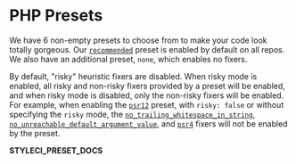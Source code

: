 # PHP Presets

We have 6 non-empty presets to choose from to make your code look totally gorgeous. Our [`recommended`](#recommended) preset is enabled by default on all repos. We also have an additional preset, `none`, which enables no fixers.

By default, "risky" heuristic fixers are disabled. When risky mode is enabled, all risky and non-risky fixers provided by a preset will be enabled, and when risky mode is disabled, only the non-risky fixers will be enabled. For example, when enabling the [`psr12`](#psr12) preset, with `risky: false` or without specifying the `risky` mode, the [`no_trailing_whitespace_in_string`](/fixers#no_trailing_whitespace_in_string), [`no_unreachable_default_argument_value`](/fixers#no_unreachable_default_argument_value), and [`psr4`](/fixers#psr4) fixers will not be enabled by the preset.

__STYLECI_PRESET_DOCS__
